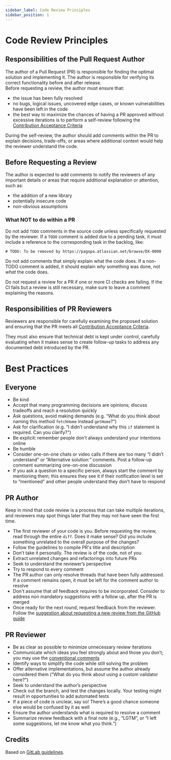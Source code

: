 ```yaml
---
sidebar_label: Code Review Principles
sidebar_position: 1
---
```


# Code Review Principles

## Responsibilities of the Pull Request Author

The author of a Pull Request (PR) is responsible for finding the optimal solution and implementing it. The author is responsible for verifying its correct functionality before and after release.  
Before requesting a review, the author must ensure that:

- the issue has been fully resolved
- no bugs, logical issues, uncovered edge cases, or known vulnerabilities have been left in the code
- the best way to maximize the chances of having a PR approved without excessive iterations is to perform a self-review following the [Contribution Acceptance Criteria](../pull-request/acceptance-criteria.md)

During the self-review, the author should add comments within the PR to explain decisions, trade-offs, or areas where additional context would help the reviewer understand the code.

## Before Requesting a Review

The author is expected to add comments to notify the reviewers of any important details or areas that require additional explanation or attention, such as:

- the addition of a new library
- potentially insecure code
- non-obvious assumptions

### What NOT to do within a PR

Do not add `TODO` comments in the source code unless specifically requested by the reviewer. If a `TODO` comment is added due to a pending task, it must include a reference to the corresponding task in the backlog, like:

```
# TODO: To be removed by https://pagopa.atlassian.net/browse/DX-0000  
```
Do not add comments that simply explain what the code does. If a non-TODO comment is added, it should explain _why_ something was done, not _what_ the code does.

Do not request a review for a PR if one or more CI checks are failing.
If the CI fails but a review is still necessary, make sure to leave a comment explaining the reasons.

## Responsibilities of PR Reviewers

Reviewers are responsible for carefully examining the proposed solution and ensuring that the PR meets all [Contribution Acceptance Criteria](../pull-request/acceptance-criteria.md).

They must also ensure that technical debt is kept under control, carefully evaluating when it makes sense to create follow-up tasks to address any documented debt introduced by the PR.

# Best Practices

## Everyone

- Be kind
- Accept that many programming decisions are opinions; discuss tradeoffs and reach a resolution quickly
- Ask questions, avoid making demands (e.g. “What do you think about naming this method `fetchHome` instead `getHome`?”)
- Ask for clarification (e.g. “I didn’t understand why this `if` statement is required. Can you clarify?")
- Be explicit: remember people don’t always understand your intentions online
- Be humble
- Consider one-on-one chats or video calls if there are too many “I didn’t understand” or “Alternative solution:” comments. Post a follow-up comment summarizing one-on-one discussion
- If you ask a question to a specific person, always start the comment by mentioning them; this ensures they see it if their notification level is set to “mentioned” and other people understand they don’t have to respond

## PR Author

Keep in mind that code review is a process that can take multiple iterations, and reviewers may spot things later that they may not have seen the first time.

- The first reviewer of your code is you. Before requesting the review, read through the entire `diff`. Does it make sense? Did you include something unrelated to the overall purpose of the changes?
- Follow the guidelines to compile PR's title and description
- Don’t take it personally. The review is of the code, not of you
- Extract unrelated changes and refactorings into future PRs
- Seek to understand the reviewer’s perspective
- Try to respond to every comment
- The PR author can only resolve threads that have been fully addressed. If a comment remains open, it must be left for the comment author to resolve
- Don't assume that _all_ feedback requires to be incorporated. Consider to address non mandatory suggestions with a follow up, after the PR is merged
- Once ready for the next round, request feedback from the reviewer. Follow the [suggestion about requesting a new review from the GitHub guide](https://docs.github.com/en/pull-requests/collaborating-with-pull-requests/proposing-changes-to-your-work-with-pull-requests/requesting-a-pull-request-review#requesting-reviews-from-collaborators-and-organization-members)

## PR Reviewer

- Be as clear as possible to minimize unnecessary review iterations
- Communicate which ideas you feel strongly about and those you don’t; you may use the [conventional comments](conventional-comments.md)
- Identify ways to simplify the code while still solving the problem
- Offer alternative implementations, but assume the author already considered them (“What do you think about using a custom validator here?”)
- Seek to understand the author’s perspective
- Check out the branch, and test the changes locally. Your testing might result in opportunities to add automated tests
- If a piece of code is unclear, say so! There’s a good chance someone else would be confused by it as well
- Ensure the author understands what is required to resolve a comment
- Summarize review feedback with a final note (e.g., “LGTM”, or “I left some suggestions, let me know what you think.”)

## Credits

Based on [GitLab guidelines](https://docs.gitlab.com/development/code_review/#getting-your-merge-request-reviewed-approved-and-merged).
